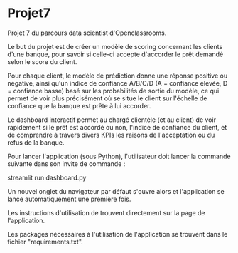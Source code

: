 # Projet7

Projet 7 du parcours data scientist d'Openclassrooms.

Le but du projet est de créer un modèle de scoring concernant les clients d'une banque, pour savoir si celle-ci accepte d'accorder le prêt demandé selon le score du client.

Pour chaque client, le modèle de prédiction donne une réponse positive ou négative, ainsi qu'un indice de confiance A/B/C/D (A = confiance élevée, D = confiance basse) basé sur les probabilités de sortie du modèle, ce qui permet de voir plus précisément où se situe le client sur l'échelle de confiance que la banque est prête à lui accorder.

Le dashboard interactif permet au chargé clientèle (et au client) de voir rapidement si le prêt est accordé ou non, l'indice de confiance du client, et de comprendre à travers divers KPIs les raisons de l'acceptation ou du refus de la banque.

Pour lancer l'application (sous Python), l'utilisateur doit lancer la commande suivante dans son invite de commande :

  streamlit run dashboard.py
  
Un nouvel onglet du navigateur par défaut s'ouvre alors et l'application se lance automatiquement une première fois.

Les instructions d'utilisation de trouvent directement sur la page de l'application.

Les packages nécessaires à l'utilisation de l'application se trouvent dans le fichier "requirements.txt".
